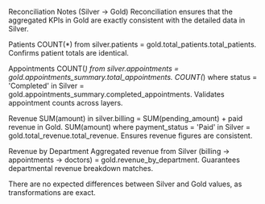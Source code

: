 Reconciliation Notes (Silver → Gold)
Reconciliation ensures that the aggregated KPIs in Gold are exactly consistent with the detailed data in Silver.

Patients
COUNT(*) from silver.patients = gold.total_patients.total_patients.
Confirms patient totals are identical.

Appointments
COUNT(*) from silver.appointments = gold.appointments_summary.total_appointments.
COUNT(*) where status = 'Completed' in Silver = gold.appointments_summary.completed_appointments.
Validates appointment counts across layers.

Revenue
SUM(amount) in silver.billing = SUM(pending_amount) + paid revenue in Gold.
SUM(amount) where payment_status = 'Paid' in Silver = gold.total_revenue.total_revenue.
Ensures revenue figures are consistent.

Revenue by Department
Aggregated revenue from Silver (billing → appointments → doctors) = gold.revenue_by_department.
Guarantees departmental revenue breakdown matches.

There are no expected differences between Silver and Gold values, as transformations are exact.
